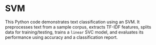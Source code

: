# SVM
This Python code demonstrates text classification using an SVM. It preprocesses text from a sample corpus, extracts TF-IDF features, splits data for training/testing, trains a `linear` SVC model, and evaluates its performance using accuracy and a classification report.
